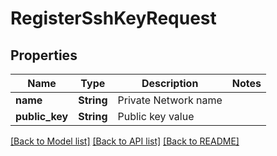 # RegisterSshKeyRequest

## Properties

Name | Type | Description | Notes
------------ | ------------- | ------------- | -------------
**name** | **String** | Private Network name | 
**public_key** | **String** | Public key value | 

[[Back to Model list]](../README.md#documentation-for-models) [[Back to API list]](../README.md#documentation-for-api-endpoints) [[Back to README]](../README.md)


